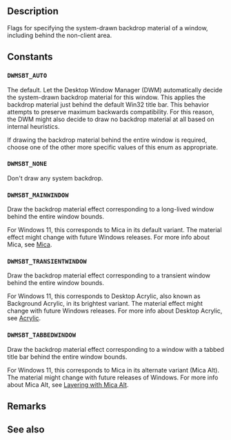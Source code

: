 ## Description

Flags for specifying the system-drawn backdrop material of a window, including behind the non-client area.

## Constants

### `DWMSBT_AUTO`

The default. Let the Desktop Window Manager (DWM) automatically decide the system-drawn backdrop material for this window. This applies the backdrop material just behind the default Win32 title bar. This behavior attempts to preserve maximum backwards compatibility. For this reason, the DWM might also decide to draw no backdrop material at all based on internal heuristics.

If drawing the backdrop material behind the entire window is required, choose one of the other more specific values of this enum as appropriate.

### `DWMSBT_NONE`

Don't draw any system backdrop.

### `DWMSBT_MAINWINDOW`

Draw the backdrop material effect corresponding to a long-lived window behind the entire window bounds.

For Windows 11, this corresponds to Mica in its default variant. The material effect might change with future Windows releases. For more info about Mica, see [Mica](https://learn.microsoft.com/windows/apps/design/style/mica).

### `DWMSBT_TRANSIENTWINDOW`

Draw the backdrop material effect corresponding to a transient window behind the entire window bounds.

For Windows 11, this corresponds to Desktop Acrylic, also known as Background Acrylic, in its brightest variant. The material effect might change with future Windows releases. For more info about Desktop Acrylic, see [Acrylic](https://learn.microsoft.com/windows/apps/design/style/acrylic).

### `DWMSBT_TABBEDWINDOW`

Draw the backdrop material effect corresponding to a window with a tabbed title bar behind the entire window bounds.

For Windows 11, this corresponds to Mica in its alternate variant (Mica Alt). The material might change with future releases of Windows. For more info about Mica Alt, see [Layering with Mica Alt](https://learn.microsoft.com/windows/apps/design/style/mica#app-layering-with-mica-alt).

## Remarks

## See also